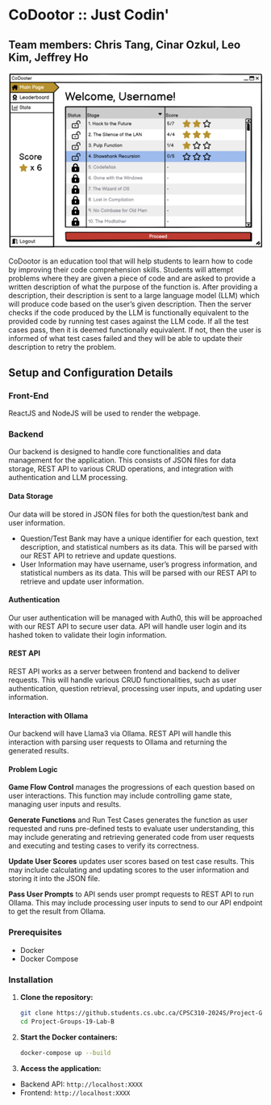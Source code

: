 # CoDootor :: Just Codin'

## Team members: Chris Tang, Cinar Ozkul, Leo Kim, Jeffrey Ho

![Mock UI Design](./assets/figures/mock-main-page.png)

CoDootor is an education tool that will help students to learn how to code by improving their code comprehension skills. Students will attempt problems where they are given a piece of code and are asked to provide a written description of what the purpose of the function is. After providing a description, their description is sent to a large language model (LLM) which will produce code based on the user’s given description. Then the server checks if the code produced by the LLM is functionally equivalent to the provided code by running test cases against the LLM code. If all the test cases pass, then it is deemed functionally equivalent. If not, then the user is informed of what test cases failed and they will be able to update their description to retry the problem.

## Setup and Configuration Details
### Front-End
ReactJS and NodeJS will be used to render the webpage. 
### Backend
Our backend is designed to handle core functionalities and data management for the application. This consists of JSON files for data storage, REST API to various CRUD operations, and integration with authentication and LLM processing.
#### Data Storage
Our data will be stored in JSON files for both the question/test bank and user information.
 - Question/Test Bank may have a unique identifier for each question, text description, and statistical numbers as its data. This will be parsed with our REST API to retrieve and update questions.
 - User Information may have username, user’s progress information, and statistical numbers as its data. This will be parsed with our REST API to retrieve and update user information.

#### Authentication
Our user authentication will be managed with Auth0, this will be approached with our REST API to secure user data.
API will handle user login and its hashed token to validate their login information.
#### REST API
REST API works as a server between frontend and backend to deliver requests. This will handle various CRUD functionalities, such as user authentication, question retrieval, processing user inputs, and updating user information.

#### Interaction with Ollama
Our backend will have Llama3 via Ollama. REST API will handle this interaction with parsing user requests to Ollama and returning the generated results.

#### Problem Logic
**Game Flow Control** manages the progressions of each question based on user interactions. This function may include controlling game state, managing user inputs and results.

**Generate Functions** and Run Test Cases generates the function as user requested and runs pre-defined tests to evaluate user understanding, this may include generating and retrieving generated code from user requests and executing and testing cases to verify its correctness.

**Update User Scores** updates user scores based on test case results. This may include calculating and updating scores to the user information and storing it into the JSON file.

**Pass User Prompts** to API sends user prompt requests to REST API to run Ollama. This may include processing user inputs to send to our API endpoint to get the result from Ollama.


### Prerequisites
- Docker
- Docker Compose
### Installation
1. **Clone the repository:**
    ```sh
    git clone https://github.students.cs.ubc.ca/CPSC310-2024S/Project-Groups-19-Lab-B.git
    cd Project-Groups-19-Lab-B
    ```

2. **Start the Docker containers:**
    ```sh
    docker-compose up --build
    ```

3. **Access the application:**
 - Backend API: `http://localhost:XXXX`
 - Frontend: `http://localhost:XXXX`
